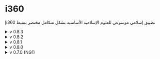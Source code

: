 # i360
إi360 تطبيق إسلامي موسوعي للعلوم الإسلامية الأساسية بشكل متكامل مختصر بسيط

<details>
<summary>v 0.8.3</summary>

| Header | Details |
|-----:|-----------|
|     Creation Date/Time | 10/09/2022 14:32|
|     Version | 0.8.3|
|     Version Code | 20220910|
|     AppGyver Runtime Version | 4.6.11|
|     Released OS | **Web** – **Android** - Google (aab) – **Android** - Huawei (apk) – **Android** - Amazon (apk) – **iOS** (ipa)|
|     Released Build# | 243130 – 243131 – 243132 – 243132 – 243133|
|     Released | 10/09/2022|
|     Notes | Excluded in Amazon AppStore: for _crashing!_|
|     Changes | Fix: Set _InputToolsText_ with same logic & visibility|
|     | Edit: To fix issue displaying Web content on non-Android/iOS using WebView|
|     |   - Added a 5<sup>th</sup> output node to _Osfn_ flow function based on _useWeb_ (manually chosen) or non-Android/iOS detected thus switching to using normal web browser|
|     |   -  In _الرئيسية_ p. mount, set default value of _useWeb_ to be true for Anroid/iOS & false otherwise|
  
</details>

<details>
<summary>v 0.8.2</summary>

| Header | Details |
|-----:|-----------|
|     Creation Date/Time | 08/09/2022 14:00|
|     Version | 0.8.2|
|     Version Code | 20220908|
|     AppGyver Runtime Version | 4.6.11|
|     Released OS | **Web** – **Android** - Google (aab) – **Android** - Huawei (apk) – **iOS** (ipa)|
|     Released Build# | 242758 – 242759 – 242760 – 242761|
|     Released | 08/09/2022|
|     Notes | _|
|     Changes | Edit: Moved _HedayahLearning_ image, _IslamicThoughtComponentBooks_ button to _SciencesList_|
|     | Edit: Moved _InputTools_ icon, _Notes_ text to _AppSupportRow_|
|     | Add: _InputToolsText_ below _InputTools_ icon|
|     | Del: _NotesRow_|
|     | Edit: Enahanced app. ornaments by adding ornamented cells at the edges & including adding ornamented _HeaderRow_, _FooterRow_ rows|
|     | Edit: Reduced sizes of _Support_, _PrivacyPolicy_ icons from _Title XL_ to _Title L_ (as _AppIcon_)|
|     | Edit: Increased size of _InputTools_ icon from _Text XXL_ to _Title L_ (as _AppIcon_)|
  
</details>

<details>
<summary>v 0.8.1</summary>

| Header | Details |
|-----:|-----------|
|     Creation Date/Time | 06/09/2022 19:30|
|     Version | 0.8.1|
|     Version Code | 20220906|
|     AppGyver Runtime Version | 4.5.10|
|     Released OS | **Web** – **Android** - Google (aab) – **Android** - Huawei (apk) – **iOS** (ipa)|
|     Released Build# | 242500 – 242483 – 242416 – 242420|
|     Released | 06/09/2022|
|     Notes | Excluded in Apple AppStore: China; for _content licensing_|
|     Changes | Del: _compass_ icon to del. _Start compass poller_ that required _Location_ permission!|
  
</details>

<details>
<summary>v 0.8.0</summary>

| Header | Details |
|-----:|-----------|
|     Creation Date/Time | 05/09/2022 20:23|
|     Version | 0.8.0|
|     Version Code | 20220905|
|     AppGyver Runtime Version | 4.5.10|
|     Released OS | **Web** – **Android** - Google (aab) – **Android** - Huawei (apk) – **iOS** (ipa)|
|     Released Build# | 242235 – 242237 – 242238 – 242239|
|     Released | 05/09/2022|
|     Notes | _|
|     Changes | Edit: Renamed _ScienceCollapsibleGroupedIconList_ Collapsible grouped icon list to _SciencesList_|
|     | Edit: Renamed _Main_ p. to _الرئيسية_|
|     | Add: _المتصفح_ p. including _WebView_; i.e. Changed _Open URL_ component to _Open web browser_ (a.k.a. _WebView_) for files/websites but not apps, effectively creating an app. built-in browser; expanding its height to 640 px to fit more content within _many_ mobile screens (too long will hide part of the displayed webpage)|
|     | Add: In  _المتصفح_ p., _WebParam_ p. parameter|
|     | Edit: In _الرئيسية_ p. mount, added setting _useWeb_ app. var. to true (so app.'s default is _web_ then local OS)|
|     | Edit: In _SciencesList_ list, changed _OSfn_ Web node from _Open URL_ to _Open Page_, namely _المتصفح_ p.|
|     | Add: _compass_ icon as visible indicator for existing device compass using _Start compass poller_|

</details>

<details>
<summary>v 0.7.0 (NG1)</summary>

| Header | Details |
|-----:|-----------|
|     Creation Date/Time | 29/08/2022 20:23|
|     Version | 0.7.0|
|     Version Code | 20220829|
|     AppGyver Runtime Version | 4.5.10|
|     Released OS | **Web** – **Android** - Google (aab) – **Android** - Huawei (aab) – **iOS** (ipa)|
|     Released Build# | 240722 – 240723 – 240723 – 241052|
|     Released | 06/09/2022|
|     Notes | **i360إ-NG1 (NG=Next Generation)**|
|     | Excluded in Huawei AppGallery: China, India; for _privacy policy notification_|
|     Changes | Edit: Decreased vertical gaps between all rows/buttons on all pages by half: from 16px to 8px|
|     | Edit: Rearranged _QuranReading_ in about page to be consistent with the rest of the info.|
|     | Edit: Renamed _i360privacy_ item to _i360Privacy_|
|     | Edit: Renamed _Azkar_ button to _Prayers_|
|     | Add: Imported _i360db.xlsx_ to Airtable base (online database)|
|     | Add: _i360db_ data resource linked to _i360db.xlsx_ Airtable using REST API; NB - after 'getting collection', 'testing' & 'setting schema from response', change _IconName_ field type from 'text' to 'icon name' for compatibility use|
|     | Add: _i360Records_ data variable, type: 'collection of data records', based on _i360db_ data resource|
|     | Add: _ScienceCollapsibleGroupedIconList_ replacing all buttons/icons using _OSfn_ flow function; NB - items were manually ordered as desired visually!|
|     | Edit: Moved _HedayahLearning_ image, _IslamicThoughtComponentBooks_ button, _Support_ & _PrivacyPolicy_ icons from _About_ to _Main_ p.|
|     | Edit: Changed _Notes_ text to include app. ver. & release date|
|     | Del: _About_ p., including _AppStoresRow_!|
|     | Del: _QuranRecitation_, _defaultOS_, _iconOS_, _showStores_, _usedOS_ app variables|
|     | Del: _QuranicResearcher_ & _HadithResearcher_ icons|
  
</details>
